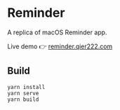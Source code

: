 # Reminder

A replica of macOS Reminder app.

Live demo 👉 [reminder.qier222.com](https://reminder.qier222.com)

## Build

```
yarn install
yarn serve
yarn build
```
